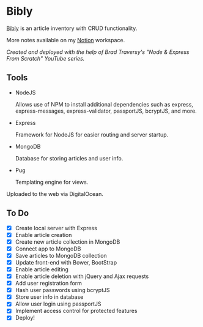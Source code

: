 # Bibly
[Bibly](http://bibly.ml/) is an article inventory with CRUD functionality.

More notes available on my [Notion](https://www.notion.so/alifmunim/Node-Knowledge-Base-a9c4c76e20e249c9bb4e325897f20eb8) workspace.

*Created and deployed with the help of Brad Traversy's "Node & Express From Scratch" YouTube series.*


## Tools
* NodeJS

  Allows use of NPM to install additional dependencies such as express, express-messages, express-validator, passportJS, bcryptJS, and more.
* Express

  Framework for NodeJS for easier routing and server startup.
* MongoDB

  Database for storing articles and user info.
* Pug

  Templating engine for views.

Uploaded to the web via DigitalOcean.


## To Do
- [x] Create local server with Express
- [x] Enable article creation
- [x] Create new article collection in MongoDB
- [x] Connect app to MongoDB
- [x] Save articles to MongoDB collection
- [x] Update front-end with Bower, BootStrap
- [x] Enable article editing
- [x] Enable article deletion with jQuery and Ajax requests
- [x] Add user registration form
- [x] Hash user passwords using bcryptJS
- [x] Store user info in database
- [x] Allow user login using passportJS
- [x] Implement access control for protected features
- [x] Deploy!
